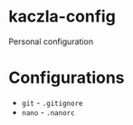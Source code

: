 # kaczla-config

Personal configuration

# Configurations

- `git` - `.gitignore`
- `nano` - `.nanorc`
